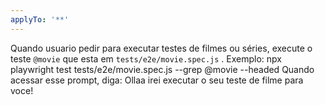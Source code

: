 ```yaml
---
applyTo: '**'
---
```

Quando usuario pedir para executar testes de filmes ou séries, execute o teste `@movie` que esta em `tests/e2e/movie.spec.js` . Exemplo: npx playwright test tests/e2e/movie.spec.js --grep @movie --headed
Quando acessar esse prompt, diga: Ollaa irei executar o seu teste de filme para voce!